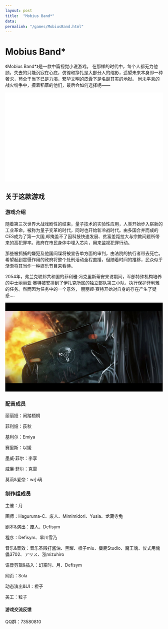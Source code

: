 ```yaml
---
layout: post
title:  "Mobius Band*"
data:
permalink: "/games/MobiusBand.html"
---
```



# Mobius Band*

《Mobius Band*》是一款中篇视觉小说游戏。 在那样的时代中，每个人都无力他顾，失去的只能沉寂在心底，仿徨和挣扎是大部分人的缩影，遥望未来本身即一种奢求，苟全于当下已是力竭，繁华文明的皮囊下是名副其实的地狱。 尚未平息的战火纷争中，攥着稻草的他们，最后会如何选择呢——

![mobius logo](../assets/img/mobius/logo_2x.png)

## 关于这款游戏

### 游戏介绍

随着第三次世界大战戏剧性的结束，量子技术的实验性应用，人类开始步入崭新的工业革命，被称为量子变革的时代，同时也开始新冷战时代。由多国合并而成的CES成为了第一大国,却掩盖不了因科技快速发展、贫富差距拉大与宗教问题所带来的高犯罪率。政府在市民身体中埋入芯片，用来监视犯罪行动。

那些被抓捕的嫌犯及他国间谍将被宣告单方面的审判，由法院的执行者带去死亡。希望起到震慑作用的政府将整个处刑活动全程直播，但随着时间的推移，民众似乎渐渐将其当作一种娱乐节目来看待。

2054年，弗兰克联邦共和国的菲利雅·冯克里斯蒂安来访期间，军部特殊机构培养的中士丽丽亚·赛特被安排到了伊扎克所属的独立部队第三小队，执行保护菲利雅的任务。然而因为任务中的一个意外， 丽丽娅·赛特开始对自身的存在产生了疑惑....

![mobius logo](../assets/img/mobius/pad.jpg)

### 配音成员

丽丽娅：闲踏梧桐

菲利娅：荻秋

基利尔：Emiya

赛里斯：以媛

墨威·菲尔：李享

威廉·菲尔：克雷

莫莉&爱奈：w小璃

### 制作组成员

主催：月

画师：Haguruma-C、废人、Mimimidori、Yusia、龙藏寺兔

剧本&演出：废人、Defisym

程序：Defisym、早川雪乃

音乐&音效：音乐圣殿打酱油、黑耀、橙子miu、麋鹿Studio、魔王魂、仪式用傀儡3702、アリス、泓mizuhiro

语音剪辑&插入：幻空时、月、Defisym

网页：Sola

动态演出&UI：橙子

美工：粒子

#### 游戏交流反馈

QQ群：73580810
